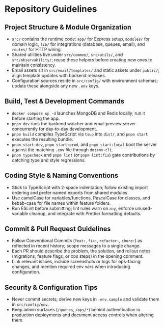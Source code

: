 # Repository Guidelines

## Project Structure & Module Organization

- `src/` contains the runtime code: `app/` for Express setup, `modules/` for domain logic, `lib/` for integrations (database, queues, email), and `routes/` for HTTP wiring.
- Shared utilities live under `src/common/`, `src/utils/`, and `src/observability/`; reuse these helpers before creating new ones to maintain consistency.
- Email assets sit in `src/email/templates/` and static assets under `public/`; align template updates with backend releases.
- Configuration sources reside in `src/config/` with environment schemas; update these alongside any new `.env` keys.

## Build, Test & Development Commands

- `docker compose up -d` launches MongoDB and Redis locally; run it before starting the app.
- `pnpm dev` runs the backend watcher and email preview server concurrently for day-to-day development.
- `pnpm build` compiles TypeScript via `tsup` into `dist/`, and `pnpm start` executes the resulting bundle.
- `pnpm start:dev`, `pnpm start:prod`, and `pnpm start:local` boot the server against the matching `.env` file through `dotenv-cli`.
- `pnpm typecheck` and `pnpm lint` (or `pnpm lint:fix`) gate contributions by catching type and style regressions.

## Coding Style & Naming Conventions

- Stick to TypeScript with 2-space indentation; follow existing import ordering and prefer named exports from shared modules.
- Use camelCase for variables/functions, PascalCase for classes, and kebab-case for file names within feature folders.
- Run ESLint before submitting; lint rules warn on `any`, enforce unused-variable cleanup, and integrate with Prettier formatting defaults.

## Commit & Pull Request Guidelines

- Follow Conventional Commits (`feat:`, `fix:`, `refactor:`, `chore:`) as reflected in recent history; scope messages to a single change.
- Each PR should describe the problem, the solution, and rollout notes (migrations, feature flags, or ops steps) in the opening comment.
- Link relevant issues, include screenshots or logs for ops-facing changes, and mention required env vars when introducing configuration.

## Security & Configuration Tips

- Never commit secrets; derive new keys in `.env.sample` and validate them in `src/config/env`.
- Keep admin surfaces (`/queues`, `/ops/*`) behind authentication in production deployments and document access controls when altering them.

